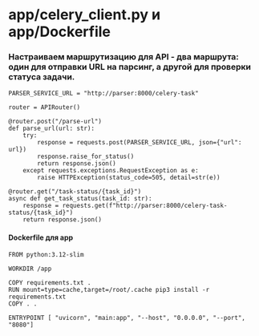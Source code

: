 # app/celery_client.py и app/Dockerfile

### Настраиваем маршрутизацию для API - два маршрута: один для отправки URL на парсинг, а другой для проверки статуса задачи.

```
PARSER_SERVICE_URL = "http://parser:8000/celery-task"

router = APIRouter()

@router.post("/parse-url")
def parse_url(url: str):
    try:
        response = requests.post(PARSER_SERVICE_URL, json={"url": url})
        response.raise_for_status()
        return response.json()
    except requests.exceptions.RequestException as e:
        raise HTTPException(status_code=505, detail=str(e))

@router.get("/task-status/{task_id}")
async def get_task_status(task_id: str):
    response = requests.get(f"http://parser:8000/celery-task-status/{task_id}")
    return response.json()
```


#### Dockerfile для app
```
FROM python:3.12-slim

WORKDIR /app

COPY requirements.txt .
RUN mount=type=cache,target=/root/.cache pip3 install -r requirements.txt
COPY . .

ENTRYPOINT [ "uvicorn", "main:app", "--host", "0.0.0.0", "--port", "8080"]
```